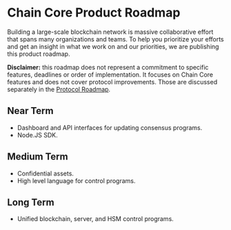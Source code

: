 # Chain Core Product Roadmap

Building a large-scale blockchain network is massive collaborative effort that spans many organizations and teams. To help you prioritize your efforts and get an insight in what we work on and our priorities, we are publishing this product roadmap. 

**Disclaimer:** this roadmap does not represent a commitment to specific features, deadlines or order of implementation. It focuses on Chain Core features and does not cover protocol improvements. Those are discussed separately in the [Protocol Roadmap](../../protocol/papers/protocol-roadmap.md).

## Near Term

* Dashboard and API interfaces for updating consensus programs.
* Node.JS SDK.

## Medium Term

* Confidential assets.
* High level language for control programs.

## Long Term

* Unified blockchain, server, and HSM control programs.
